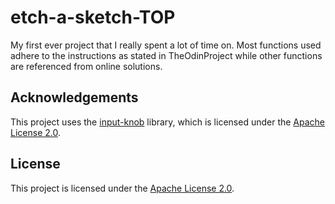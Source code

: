 # etch-a-sketch-TOP

My first ever project that I really spent a lot of time on. Most functions used adhere to the instructions as stated in TheOdinProject while other functions are referenced from online solutions.

## Acknowledgements 

This project uses the [input-knob](https://github.com/GoogleChromeLabs/input-knob.git) library, which is licensed under the [Apache License 2.0](https://www.apache.org/licenses/LICENSE-2.0).

## License

This project is licensed under the [Apache License 2.0](LICENSE.txt).